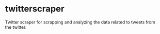 # twitterscraper
Twitter scraper for scrapping and analyzing the data related to tweets from the twitter.  
